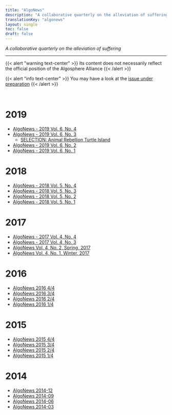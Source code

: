 ```yaml
---
title: "AlgoNews"
description: "A collaborative quarterly on the alleviation of suffering"
translationKey: "algonews"
layout: single
toc: false
draft: false
---
```


<p class="lead text-center"><em>A collaborative quarterly on the alleviation of suffering</em></p>

---
{{< alert "warning text-center" >}}
  Its content does not necessarily reflect the official position of the Algosphere Alliance
{{< /alert >}}

{{< alert "info text-center" >}}
  You may have a look at the [issue under preparation](https://docs.google.com/document/d/1DBa1pEdACvb7VH4y945ULfaAWslGkpCQDZjINOb8l6I/edit)
{{< /alert >}}

<br>

# 2019
- [AlgoNews - 2019 Vol. 6, No. 4](https://docs.google.com/document/d/1qrC8202nwQEGcaT5zj-zsIpvdmCmwME1xIUX3GVEbyU/edit)
- [AlgoNews - 2019 Vol. 6, No. 3](https://docs.google.com/document/d/1g_X5EmaY_2ZiA2I9kaob6_abhhMNYezyIMHqr50Wv2U/edit)
  - [SELECTION: Animal Rebellion Turtle Island](2019-vol-6-no-3/rebellion-animale-ile-de-la-tortue)
- [AlgoNews - 2019 Vol. 6, No. 2](https://docs.google.com/document/d/1uyV1QX3hshRotqi_B3xzo8ilop89hPrvCX2voph6fbo/edit#)
- [AlgoNews - 2019 Vol. 6, No. 1](https://docs.google.com/document/d/1_H629x9c68vBNV2G6Y96cmCh2toFgBmiOhtoOQHAW0Y/edit?usp=sharing)

# 2018
- [AlgoNews - 2018 Vol. 5, No. 4](https://docs.google.com/document/d/19zy-rrkFqhK5hSmAqlunfEQutzDF2o3LCk4hDRtONkc/edit?usp=sharing)
- [AlgoNews - 2018 Vol. 5, No. 3](https://docs.google.com/document/d/1a1sJF_H16eVERmwEnoXryGu5rrUFoUBAF7XLBNo9xp4/edit?usp=sharing)
- [AlgoNews - 2018 Vol. 5, No. 2](https://docs.google.com/document/d/1S66Xx8bJuQrW1oJiNnaEsiqs27vQ6aGXCV3JdFE995w/edit?usp=sharing)
- [AlgoNews - 2018 Vol. 5, No. 1](https://docs.google.com/document/d/1mSb9PmbEhI-iv3vyknwO-u-Y_6XNAST3HYHvvGC4feQ/edit?usp=sharing)

# 2017
- [AlgoNews - 2017 Vol. 4, No. 4](https://docs.google.com/document/d/14DNfT7ig-J68ioOba8TDzbdU54oZ-RqMw-DDqjq_AuM/edit#)
- [AlgoNews - 2017 Vol. 4, No. 3](https://docs.google.com/document/d/1DejD0OrXJdA_4lPb8IZ0R2jwrGaK2U7ZpBdOjS2aypA/)
- [AlgoNews Vol. 4, No. 2, Spring, 2017](https://docs.google.com/document/d/1Mndj06uArohAH46E6v3dG19M0UOvKbAkWgOrKZzm4qw/edit#)
- [AlgoNews Vol. 4, No. 1, Winter, 2017](https://docs.google.com/document/d/12iT12asmb3G-Pdeawn3W5Xu6FsH0DqjYFFm_fo0fosI/edit?usp=sharing)

# 2016
- [AlgoNews 2016 4/4](https://docs.google.com/document/d/1QtBGyGPto3WhWjvFv_dlk89vWgzfyH_BbRj7ZOOmF5g/edit)
- [AlgoNews 2016 3/4](https://docs.google.com/document/d/1vDT_ZAudf76t0PjbbS5YxwX-r4gPMNhvAsVZ82zNkn4/edit#)
- [AlgoNews 2016 2/4](https://docs.google.com/document/d/1VvoAJSViVW50y4hoTNYTQITdzDJUki4noZO7P538SfY/edit?usp=sharing)
- [AlgoNews 2016 1/4](https://docs.google.com/document/d/1zPYUVXUKdE0DaxaRir61WhdzZMPV_3WRZiGaD9KqXjk/edit#)

# 2015
- [AlgoNews 2015 4/4](https://docs.google.com/document/d/12yXqtn17XGZUYTrKfuBq5IY1tRz_yuXaIJwOV0zMUR8/edit#)
- [AlgoNews 2015 3/4](https://docs.google.com/document/d/1Ft_-h_xtRkYhPpJcyjxROqElxJnyZeyUEyrk_61saqI/edit?usp=sharing)
- [AlgoNews 2015 2/4](https://docs.google.com/document/d/1nPOeQygNxeqqh4ljc7sGnF0JGu1FSzHO8GkyrEhfYSw/edit)
- [AlgoNews 2015 1/4](https://docs.google.com/document/d/1ddabtWFAqX0JMle8p-B3QX3C_OocM--83YogKel_yDg)

# 2014
- [AlgoNews 2014-12](https://docs.google.com/document/d/1mp1p-BfBfVOtIQEyRKZQIsKbIWTR6-7emjXZMUTOUNY/edit?usp=sharing)
- [AlgoNews 2014-09](http://drive.google.com/open?id=1RJXjinyB1oQ-kC0wiAJHvAU4MjT3K29nPe53VClZqM4)
- [AlgoNews 2014-06](https://docs.google.com/document/d/1E3qm7USvl9FmF0F44fpVyI6hvEJERZwJePkvm82ppcQ/edit)
- [AlgoNews 2014-03](https://docs.google.com/document/d/1JRo4fGjC7SLQU4796tmF39T1O_mwg8SJ8gZcY9NohqE/edit)
